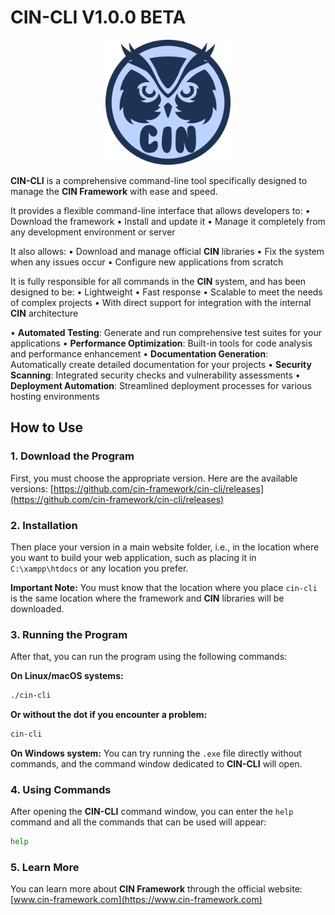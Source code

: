 # **CIN-CLI V1.0.0 BETA**

<div align="center">
  <img src="https://github.com/cin-framework/cin-web/raw/main/assets/img/CIN.svg" alt="logo cin framework" width="200" height="200">
</div>

**CIN-CLI** is a comprehensive command-line tool specifically designed to manage the **CIN Framework** with ease and speed.

It provides a flexible command-line interface that allows developers to:
• Download the framework
• Install and update it
• Manage it completely from any development environment or server

It also allows:
• Download and manage official **CIN** libraries
• Fix the system when any issues occur
• Configure new applications from scratch

It is fully responsible for all commands in the **CIN** system, and has been designed to be:
• Lightweight
• Fast response
• Scalable to meet the needs of complex projects
• With direct support for integration with the internal **CIN** architecture

• **Automated Testing**: Generate and run comprehensive test suites for your applications
• **Performance Optimization**: Built-in tools for code analysis and performance enhancement
• **Documentation Generation**: Automatically create detailed documentation for your projects
• **Security Scanning**: Integrated security checks and vulnerability assessments
• **Deployment Automation**: Streamlined deployment processes for various hosting environments

## How to Use

### 1. Download the Program
First, you must choose the appropriate version. Here are the available versions:
[https://github.com/cin-framework/cin-cli/releases](https://github.com/cin-framework/cin-cli/releases)

### 2. Installation
Then place your version in a main website folder, i.e., in the location where you want to build your web application, such as placing it in `C:\xampp\htdocs` or any location you prefer.

**Important Note:** You must know that the location where you place `cin-cli` is the same location where the framework and **CIN** libraries will be downloaded.

### 3. Running the Program
After that, you can run the program using the following commands:

**On Linux/macOS systems:**
```bash
./cin-cli
```

**Or without the dot if you encounter a problem:**
```bash
cin-cli
```

**On Windows system:**
You can try running the `.exe` file directly without commands, and the command window dedicated to **CIN-CLI** will open.

### 4. Using Commands
After opening the **CIN-CLI** command window, you can enter the `help` command and all the commands that can be used will appear:

```bash
help
```

### 5. Learn More
You can learn more about **CIN Framework** through the official website:
[www.cin-framework.com](https://www.cin-framework.com)
